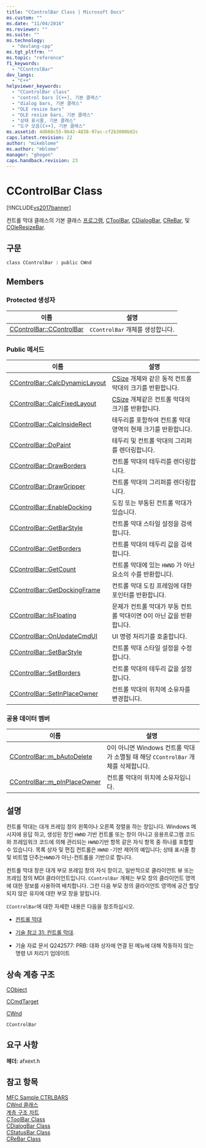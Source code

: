 ```yaml
---
title: "CControlBar Class | Microsoft Docs"
ms.custom: ""
ms.date: "11/04/2016"
ms.reviewer: ""
ms.suite: ""
ms.technology: 
  - "devlang-cpp"
ms.tgt_pltfrm: ""
ms.topic: "reference"
f1_keywords: 
  - "CControlBar"
dev_langs: 
  - "C++"
helpviewer_keywords: 
  - "CControlBar class"
  - "control bars [C++], 기본 클래스"
  - "dialog bars, 기본 클래스"
  - "OLE resize bars"
  - "OLE resize bars, 기본 클래스"
  - "상태 표시줄, 기본 클래스"
  - "도구 모음[C++], 기본 클래스"
ms.assetid: 4d668c55-9b42-4838-97ac-cf2b3000b82c
caps.latest.revision: 22
author: "mikeblome"
ms.author: "mblome"
manager: "ghogen"
caps.handback.revision: 23
---
```

# CControlBar Class
[!INCLUDE[vs2017banner](../../assembler/inline/includes/vs2017banner.md)]

컨트롤 막대 클래스의 기본 클래스  [프로그램](../../mfc/reference/cstatusbar-class.md),  [CToolBar](../../mfc/reference/ctoolbar-class.md),  [CDialogBar](../../mfc/reference/cdialogbar-class.md),  [CReBar](../../mfc/reference/crebar-class.md), 및  [COleResizeBar](../../mfc/reference/coleresizebar-class.md).  
  
## 구문  
  
```  
class CControlBar : public CWnd  
```  
  
## Members  
  
### Protected 생성자  
  
|이름|설명|  
|--------|--------|  
|[CControlBar::CControlBar](../Topic/CControlBar::CControlBar.md)|`CControlBar` 개체를 생성합니다.|  
  
### Public 메서드  
  
|이름|설명|  
|--------|--------|  
|[CControlBar::CalcDynamicLayout](../Topic/CControlBar::CalcDynamicLayout.md)|[CSize](../../atl-mfc-shared/reference/csize-class.md) 개체와 같은 동적 컨트롤 막대의 크기를 반환합니다.|  
|[CControlBar::CalcFixedLayout](../Topic/CControlBar::CalcFixedLayout.md)|[CSize](../../atl-mfc-shared/reference/csize-class.md) 개체같은 컨트롤 막대의 크기를 반환합니다.|  
|[CControlBar::CalcInsideRect](../Topic/CControlBar::CalcInsideRect.md)|테두리를 포함하여 컨트롤 막대 영역의 현재 크기를 반환합니다.|  
|[CControlBar::DoPaint](../Topic/CControlBar::DoPaint.md)|테두리 및 컨트롤 막대의 그리퍼를 렌더링합니다.|  
|[CControlBar::DrawBorders](../Topic/CControlBar::DrawBorders.md)|컨트롤 막대의 테두리를 렌더링합니다.|  
|[CControlBar::DrawGripper](../Topic/CControlBar::DrawGripper.md)|컨트롤 막대의 그리퍼를 렌더링합니다.|  
|[CControlBar::EnableDocking](../Topic/CControlBar::EnableDocking.md)|도킹 또는 부동된 컨트롤 막대가 있습니다.|  
|[CControlBar::GetBarStyle](../Topic/CControlBar::GetBarStyle.md)|컨트롤 막대 스타일 설정을 검색합니다.|  
|[CControlBar::GetBorders](../Topic/CControlBar::GetBorders.md)|컨트롤 막대의 테두리 값을 검색합니다.|  
|[CControlBar::GetCount](../Topic/CControlBar::GetCount.md)|컨트롤 막대에 있는  `HWND` 가 아닌 요소의 수를 반환합니다.|  
|[CControlBar::GetDockingFrame](../Topic/CControlBar::GetDockingFrame.md)|컨트롤 막대 도킹 프레임에 대한 포인터를 반환합니다.|  
|[CControlBar::IsFloating](../Topic/CControlBar::IsFloating.md)|문제가 컨트롤 막대가 부동 컨트롤 막대이면 0이 아닌 값을 반환합니다.|  
|[CControlBar::OnUpdateCmdUI](../Topic/CControlBar::OnUpdateCmdUI.md)|UI 명령 처리기를 호출합니다.|  
|[CControlBar::SetBarStyle](../Topic/CControlBar::SetBarStyle.md)|컨트롤 막대 스타일 설정을 수정합니다.|  
|[CControlBar::SetBorders](../Topic/CControlBar::SetBorders.md)|컨트롤 막대의 테두리 값을 설정합니다.|  
|[CControlBar::SetInPlaceOwner](../Topic/CControlBar::SetInPlaceOwner.md)|컨트롤 막대의 위치에 소유자를 변경합니다.|  
  
### 공용 데이터 멤버  
  
|이름|설명|  
|--------|--------|  
|[CControlBar::m\_bAutoDelete](../Topic/CControlBar::m_bAutoDelete.md)|0이 아니면 Windows 컨트롤 막대가 소멸될 때 해당  `CControlBar` 개체를 삭제합니다.|  
|[CControlBar::m\_pInPlaceOwner](../Topic/CControlBar::m_pInPlaceOwner.md)|컨트롤 막대의 위치에 소유자입니다.|  
  
## 설명  
 컨트롤 막대는 대개 프레임 창의 왼쪽이나 오른쪽 정렬을 하는 창입니다.  Windows 메시지에 응답 하고, 생성된 창인  `HWND` 기반 컨트롤 또는 창이 아니고 응용프로그램 코드와 프레임워크 코드에 의해 관리되는 `HWND`기반 항목 같은 자식 항목 중 하나를 포함할 수 있습니다.  목록 상자 및 편집 컨트롤은  `HWND` \-기반 제어의 예입니다; 상태 표시줄 창 및 비트맵 단추는`HWND`가 아닌\-컨트롤을 기반으로 합니다.  
  
 컨트롤 막대 창은 대개 부모 프레임 창의 자식 창이고, 일반적으로 클라이언트 뷰 또는 프레임 창의 MDI 클라이언트입니다.   `CControlBar`  개체는 부모 창의 클라이언트 영역에 대한 정보를 사용하여 배치합니다.  그런 다음 부모 창의 클라이언트 영역에 공간 할당되지 않은 유지에 대한 부모 창을 알립니다.  
  
 `CControlBar`에 대한 자세한 내용은 다음을 참조하십시오.  
  
-   [컨트롤 막대](../../mfc/control-bars.md)  
  
-   [기술 참고 31: 컨트롤 막대](../../mfc/tn031-control-bars.md).  
  
-   기술 자료 문서 Q242577: PRB: 대화 상자에 연결 된 메뉴에 대해 작동하지 않는 명령 UI 처리기 업데이트  
  
## 상속 계층 구조  
 [CObject](../../mfc/reference/cobject-class.md)  
  
 [CCmdTarget](../../mfc/reference/ccmdtarget-class.md)  
  
 [CWnd](../../mfc/reference/cwnd-class.md)  
  
 `CControlBar`  
  
## 요구 사항  
 **헤더:**  afxext.h  
  
## 참고 항목  
 [MFC Sample CTRLBARS](../../top/visual-cpp-samples.md)   
 [CWnd 클래스](../../mfc/reference/cwnd-class.md)   
 [계층 구조 차트](../../mfc/hierarchy-chart.md)   
 [CToolBar Class](../../mfc/reference/ctoolbar-class.md)   
 [CDialogBar Class](../../mfc/reference/cdialogbar-class.md)   
 [CStatusBar Class](../../mfc/reference/cstatusbar-class.md)   
 [CReBar Class](../../mfc/reference/crebar-class.md)